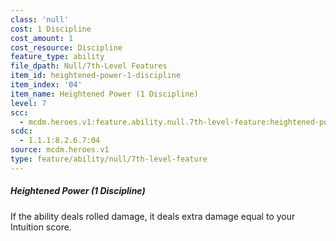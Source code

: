 ```yaml
---
class: 'null'
cost: 1 Discipline
cost_amount: 1
cost_resource: Discipline
feature_type: ability
file_dpath: Null/7th-Level Features
item_id: heightened-power-1-discipline
item_index: '04'
item_name: Heightened Power (1 Discipline)
level: 7
scc:
  - mcdm.heroes.v1:feature.ability.null.7th-level-feature:heightened-power-1-discipline
scdc:
  - 1.1.1:8.2.6.7:04
source: mcdm.heroes.v1
type: feature/ability/null/7th-level-feature
---
```


##### Heightened Power (1 Discipline)

If the ability deals rolled damage, it deals extra damage equal to your Intuition score.
